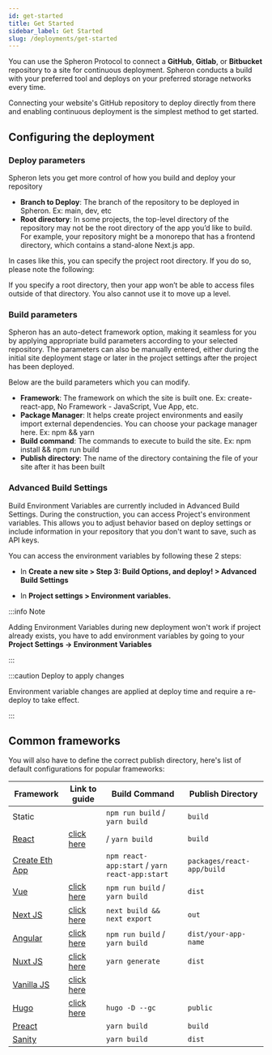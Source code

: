 ```yaml
---
id: get-started
title: Get Started
sidebar_label: Get Started
slug: /deployments/get-started
---
```


You can use the Spheron Protocol to connect a **GitHub**, **Gitlab**, or **Bitbucket** repository to a site for continuous deployment. Spheron conducts a build with your preferred tool and deploys on your preferred storage networks every time.

Connecting your website's GitHub repository to deploy directly from there and enabling continuous deployment is the simplest method to get started.

## Configuring the deployment

### Deploy parameters

Spheron lets you get more control of how you build and deploy your repository

- **Branch to Deploy**: The branch of the repository to be deployed in Spheron. Ex: main, dev, etc
- **Root directory**: In some projects, the top-level directory of the repository may not be the root directory of the app you’d like to build. For example, your repository might be a monorepo that has a frontend directory, which contains a stand-alone Next.js app.

In cases like this, you can specify the project root directory. If you do so, please note the following:

If you specify a root directory, then your app won’t be able to access files outside of that directory. You also cannot use it to move up a level.

### Build parameters

Spheron has an auto-detect framework option, making it seamless for you by applying appropriate build parameters according to your selected repository. The parameters can also be manually entered, either during the initial site deployment stage or later in the project settings after the project has been deployed.

Below are the build parameters which you can modify.

- **Framework**: The framework on which the site is built one. Ex: create-react-app, No Framework - JavaScript, Vue App, etc.
- **Package Manager**: It helps create project environments and easily import external dependencies. You can choose your package manager here. Ex: npm && yarn
- **Build command**: The commands to execute to build the site. Ex: npm install && npm run build
- **Publish directory**: The name of the directory containing the file of your site after it has been built

### Advanced Build Settings

Build Environment Variables are currently included in Advanced Build Settings. During the construction, you can access Project's environment variables. This allows you to adjust behavior based on deploy settings or include information in your repository that you don't want to save, such as API keys.

You can access the environment variables by following these 2 steps:

- In **Create a new site > Step 3: Build Options, and deploy! > Advanced Build Settings**

- In **Project settings > Environment variables.**

:::info Note

Adding Environment Variables during new deployment won't work if project already exists, you have to add environment variables by going to your **Project Settings -> Environment Variables**

:::

:::caution Deploy to apply changes

Environment variable changes are applied at deploy time and require a re-deploy to take effect.

:::

## Common frameworks

You will also have to define the correct publish directory, here's list of default configurations for popular frameworks:

| Framework                                                     | Link to guide                                                             | Build Command                                  | Publish Directory          |
| ------------------------------------------------------------- | ------------------------------------------------------------------------- | ---------------------------------------------- | -------------------------- |
| Static                                                        |                                                                           | `npm run build` / `yarn build`                 | `build`                    |
| [React](https://reactjs.org/)                                 | [click here](https://docs.spheron.network/framework-guide/deploy-react)   | / `yarn build`                                 | `build`                    |
| [Create Eth App](https://github.com/paulrberg/create-eth-app) |                                                                           | `npm react-app:start` / `yarn react-app:start` | `packages/react-app/build` |
| [Vue](https://vuejs.org/)                                     | [click here](https://docs.spheron.network/framework-guide/deploy-vue)     | `npm run build` / `yarn build`                 | `dist`                     |
| [Next JS](https://nextjs.org/)                                | [click here](https://docs.spheron.network/framework-guide/deploy-next)    | `next build && next export`                    | `out`                      |
| [Angular](https://angular.io/)                                | [click here](https://docs.spheron.network/framework-guide/deploy-angular) | `npm run build` / `yarn build`                 | `dist/your-app-name`       |
| [Nuxt JS](https://nuxtjs.org/)                                | [click here](https://docs.spheron.network/framework-guide/deploy-nuxt)    | `yarn generate`                                | `dist`                     |
| [Vanilla JS](http://vanilla-js.com/)                          | [click here](https://docs.spheron.network/framework-guide/deploy-vanilla) |                                                |                            |
| [Hugo](https://gohugo.io/)                                    | [click here](https://docs.spheron.network/framework-guild/deploy-hugo)    | `hugo -D --gc`                                 | `public`                   |
| [Preact](https://preactjs.com/)                               |                                                                           | `yarn build`                                   | `build`                    |
| [Sanity](https://www.sanity.io/)                              |                                                                           | `yarn build`                                   | `dist`                     |

